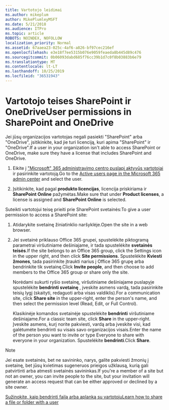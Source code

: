 ```yaml
---
title: Vartotojo leidimai
ms.author: mikeplum
author: MikePlumleyMSFT
ms.date: 5/21/2018
ms.audience: ITPro
ms.topic: article
ROBOTS: NOINDEX, NOFOLLOW
localization_priority: Normal
ms.assetid: 67aaea23-025c-4af6-a826-bf97cec216ef
ms.openlocfilehash: e3e18f7ee5315b076e9059feaeda8b445d89c476
ms.sourcegitcommit: 0b06093dabd685f76cc39b1d7c0f8b03883b6e79
ms.translationtype: MT
ms.contentlocale: lt-LT
ms.lasthandoff: 10/25/2019
ms.locfileid: "36531943"
---
```

# <a name="user-permissions-in-sharepoint-and-onedrive"></a><span data-ttu-id="38fd0-102">Vartotojo teises SharePoint ir OneDrive</span><span class="sxs-lookup"><span data-stu-id="38fd0-102">User permissions in SharePoint and OneDrive</span></span>

<span data-ttu-id="38fd0-103">Jei jūsų organizacijos vartotojas negali pasiekti "SharePoint" arba "OneDrive", įsitikinkite, kad jie turi licenciją, kuri apima "SharePoint" ir "OneDrive".</span><span class="sxs-lookup"><span data-stu-id="38fd0-103">If a user in your organization isn't able to access SharePoint or OneDrive, make sure they have a license that includes SharePoint and OneDrive.</span></span> 
  
1. <span data-ttu-id="38fd0-104">Eikite į ["Microsoft" 365 administravimo centro puslapį aktyvūs vartotojai](https://portal.office.com/adminportal/home#/users) ir pasirinkite vartotoją.</span><span class="sxs-lookup"><span data-stu-id="38fd0-104">Go to the [Active users page in the Microsoft 365 admin center](https://portal.office.com/adminportal/home#/users) and select the user.</span></span> 
    
2. <span data-ttu-id="38fd0-105">Įsitikinkite, kad pagal **produkto licencijas**, licencija priskiriama ir **SharePoint Online** pažymėtas.</span><span class="sxs-lookup"><span data-stu-id="38fd0-105">Make sure that under **Product licenses**, a license is assigned and **SharePoint Online** is selected.</span></span> 
    
 <span data-ttu-id="38fd0-106">Suteikti vartotojui teisę prieiti prie SharePoint svetainės:</span><span class="sxs-lookup"><span data-stu-id="38fd0-106">To give a user permission to access a SharePoint site:</span></span> 
  
1. <span data-ttu-id="38fd0-107">Atidarykite svetainę žiniatinklio naršyklėje.</span><span class="sxs-lookup"><span data-stu-id="38fd0-107">Open the site in a web browser.</span></span>
    
2. <span data-ttu-id="38fd0-108">Jei svetainė priklauso Office 365 grupei, spustelėkite piktogramą parametrai viršutiniame dešiniajame, ir tada spustelėkite **svetainės teisės**.</span><span class="sxs-lookup"><span data-stu-id="38fd0-108">If the site belongs to an Office 365 group, click the Settings icon in the upper right, and then click **Site permissions**.</span></span> <span data-ttu-id="38fd0-109">Spustelėkite **Kviesti žmones**, tada pasirinkite įtraukti narius į Office 365 grupę arba bendrinkite tik svetainę.</span><span class="sxs-lookup"><span data-stu-id="38fd0-109">Click **Invite people**, and then choose to add members to the Office 365 group or share only the site.</span></span> 
    
    <span data-ttu-id="38fd0-110">Norėdami sukurti ryšio svetainę, viršutiniame dešiniajame puslapyje spustelėkite **bendrinti svetainę** , įveskite asmens vardą, tada pasirinkite teisių lygį (skaityti, redaguoti arba visas valdiklis).</span><span class="sxs-lookup"><span data-stu-id="38fd0-110">For a communication site, click **Share site** in the upper-right, enter the person's name, and then select the permission level (Read, Edit, or Full Control).</span></span> 
    
    <span data-ttu-id="38fd0-111">Klasikinėje komandos svetainėje spustelėkite **bendrinti** viršutiniame dešiniajame.</span><span class="sxs-lookup"><span data-stu-id="38fd0-111">For a classic team site, click **Share** in the upper-right.</span></span> <span data-ttu-id="38fd0-112">Įveskite asmens, kurį norite pakviesti, vardą arba įveskite visi, kad galėtumėte bendrinti su visais savo organizacijos visais.</span><span class="sxs-lookup"><span data-stu-id="38fd0-112">Enter the name of the person you want to invite or type Everyone to share with everyone in your organization.</span></span> <span data-ttu-id="38fd0-113">Spustelėkite **bendrinti**.</span><span class="sxs-lookup"><span data-stu-id="38fd0-113">Click **Share**.</span></span>
    
> [!NOTE]
> <span data-ttu-id="38fd0-114">Jei esate svetainės, bet ne savininko, narys, galite pakviesti žmonių į svetainę, bet jūsų kvietimas sugeneruos prieigos užklausą, kurią gali patvirtinti arba atmesti svetainės savininkas.</span><span class="sxs-lookup"><span data-stu-id="38fd0-114">If you're a member of a site but not an owner, you can invite people to the site, but your invitation will generate an access request that can be either approved or declined by a site owner.</span></span> 
  
[<span data-ttu-id="38fd0-115">Sužinokite, kaip bendrinti failą arba aplanką su vartotoju</span><span class="sxs-lookup"><span data-stu-id="38fd0-115">Learn how to share a file or folder with a user</span></span>](https://go.microsoft.com/fwlink/?linkid=533408)
  

